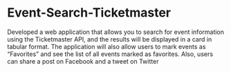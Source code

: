 # Event-Search-Ticketmaster
Developed a web application that allows you to search for event information using the Ticketmaster API, and the results will be displayed in a card in tabular format. The application will also allow users to mark events as “Favorites” and see the list of all events marked as favorites. Also, users can share a post on Facebook and a tweet on Twitter
